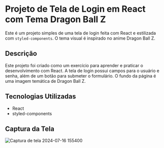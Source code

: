 # Projeto de Tela de Login em React com Tema Dragon Ball Z

Este é um projeto simples de uma tela de login feita com React e estilizada com `styled-components`. O tema visual é inspirado no anime Dragon Ball Z.

## Descrição

Este projeto foi criado como um exercício para aprender e praticar o desenvolvimento com React. A tela de login possui campos para o usuário e senha, além de um botão para submeter o formulário. O fundo da página é uma imagem temática de Dragon Ball Z.

## Tecnologias Utilizadas

- React
- styled-components

## Captura da Tela 

![Captura de tela 2024-07-16 155400](https://github.com/user-attachments/assets/4d0b3d3a-26e2-441b-ab08-8392dec4b01e)
